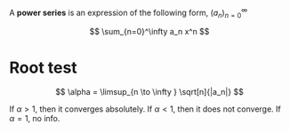 A **power series** is an expression of the following form, $(a_n)_{n=0}^\infty$

$$
\sum_{n=0}^\infty a_n x^n
$$

# Root test

$$
\alpha = \limsup_{n \to \infty } \sqrt[n]{|a_n|}
$$

If $\alpha > 1$, then it converges absolutely. If $\alpha < 1$, then it does not converge. If $\alpha = 1$, no info.